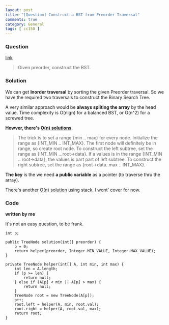 ```yaml
---
layout: post
title: "[Question] Construct a BST from Preorder Traversal"
comments: true
category: General
tags: [ cc150 ]
---
```


### Question 

[link](http://www.geeksforgeeks.org/g-fact-17/)

> Given preorder, construct the BST. 

### Solution

We can get __Inorder traversal__ by sorting the given Preorder traversal. So we have the required two traversals to construct the Binary Search Tree. 

A very similar approach would be __always spliting the array__ by the head value. Time complexity is O(nlgn) for a balanced BST, or O(n^2) for a screwed tree. 

__Howver, there's [O(n) solutions](http://www.geeksforgeeks.org/construct-bst-from-given-preorder-traversa/)__. 

> The trick is to set a range {min .. max} for every node. Initialize the range as {INT_MIN .. INT_MAX}. The first node will definitely be in range, so create root node. To construct the left subtree, set the range as {INT_MIN …root->data}. If a values is in the range {INT_MIN .. root->data}, the values is part part of left subtree. To construct the right subtree, set the range as {root->data..max .. INT_MAX}.

__The key__ is the we need __a public variable__ as a pointer (to traverse thru the array). 

There's another [O(n) solution](http://www.geeksforgeeks.org/construct-bst-from-given-preorder-traversal-set-2/) using stack. I wont' cover for now. 

### Code

__written by me__

It's not an easy question, to be frank. 

	int p;
    
	public TreeNode solution(int[] preorder) {
        p = 0;
		return helper(preorder, Integer.MIN_VALUE, Integer.MAX_VALUE);
	}

	private TreeNode helper(int[] A, int min, int max) {
		int len = A.length;
		if (p >= len) {
			return null;
		} else if (A[p] < min || A[p] > max) {
			return null;
		}
		TreeNode root = new TreeNode(A[p]);
		p++;
		root.left = helper(A, min, root.val);
		root.right = helper(A, root.val, max);
		return root;
	}
